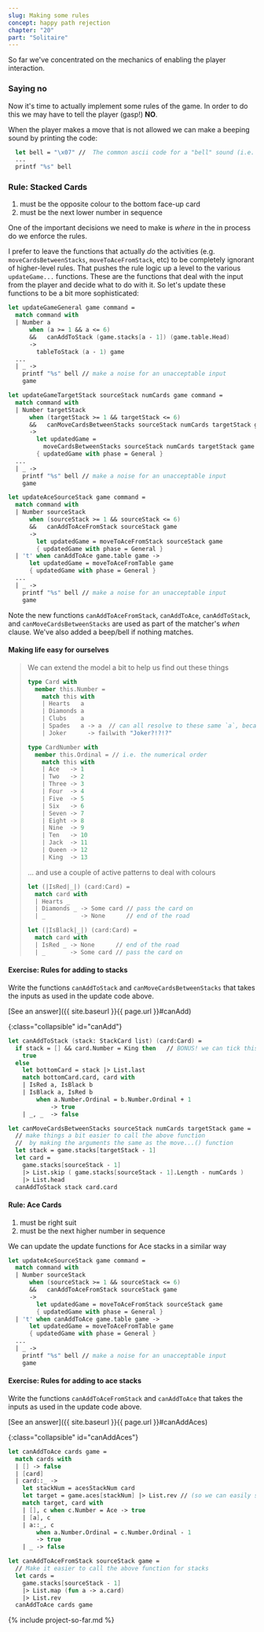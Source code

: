 ```yaml
---
slug: Making some rules
concept: happy path rejection
chapter: "20"
part: "Solitaire"
---
```


So far we've concentrated on the mechanics of enabling the player interaction.

### Saying no

Now it's time to actually implement some rules of the game.  In order to do this we may have to tell the player (gasp!) __NO__.

When the player makes a move that is not allowed we can make a beeping sound by printing the code:
```fsharp
  let bell = "\x07" //  The common ascii code for a "bell" sound (i.e. beep)
  ...
  printf "%s" bell
```

### Rule: Stacked Cards

1. must be the opposite colour to the bottom face-up card
1. must be the next lower number in sequence

One of the important decisions we need to make is _where_ in the in process do we enforce the rules.

I prefer to leave the functions that actually _do_ the activities (e.g. `moveCardsBetweenStacks`, `moveToAceFromStack`, etc) to be completely ignorant of higher-level rules.  That pushes the rule logic up a level to the various `updateGame...` functions.  These are the functions that deal with the input from the player and decide what to do with it. So let's update these functions to be a bit more sophisticated:

```fsharp
let updateGameGeneral game command =
  match command with 
  | Number a 
      when (a >= 1 && a <= 6) 
      &&   canAddToStack (game.stacks[a - 1]) (game.table.Head)
      -> 
        tableToStack (a - 1) game
  ...     
  | _ -> 
    printf "%s" bell // make a noise for an unacceptable input
    game

let updateGameTargetStack sourceStack numCards game command =
  match command with 
  | Number targetStack 
      when (targetStack >= 1 && targetStack <= 6) 
      &&   canMoveCardsBetweenStacks sourceStack numCards targetStack game
      -> 
        let updatedGame = 
          moveCardsBetweenStacks sourceStack numCards targetStack game
        { updatedGame with phase = General }
  ...  
  | _ -> 
    printf "%s" bell // make a noise for an unacceptable input
    game

let updateAceSourceStack game command =
  match command with 
  | Number sourceStack 
      when (sourceStack >= 1 && sourceStack <= 6) 
      &&   canAddToAceFromStack sourceStack game
      -> 
        let updatedGame = moveToAceFromStack sourceStack game
        { updatedGame with phase = General }
  | 't' when canAddToAce game.table game ->
      let updatedGame = moveToAceFromTable game
      { updatedGame with phase = General }
  ...
  | _ -> 
    printf "%s" bell // make a noise for an unacceptable input
    game    
```

Note the new functions `canAddToAceFromStack`, `canAddToAce`, `canAddToStack`, and `canMoveCardsBetweenStacks` are used as part of the matcher's _when_ clause.  We've also added a beep/bell if nothing matches.


#### Making life easy for ourselves
> We can extend the model a bit to help us find out these things
> 
> ```fsharp
> type Card with
>   member this.Number =
>     match this with 
>     | Hearts   a    
>     | Diamonds a  
>     | Clubs    a     
>     | Spades   a -> a  // can all resolve to these same `a`, because all the DU parts are the same type
>     | Joker      -> failwith "Joker?!?!?"
> ```
> 
> ```fsharp
> type CardNumber with
>   member this.Ordinal = // i.e. the numerical order
>     match this with 
>     | Ace   -> 1 
>     | Two   -> 2
>     | Three -> 3 
>     | Four  -> 4 
>     | Five  -> 5 
>     | Six   -> 6 
>     | Seven -> 7 
>     | Eight -> 8 
>     | Nine  -> 9 
>     | Ten   -> 10
>     | Jack  -> 11
>     | Queen -> 12 
>     | King  -> 13
> ```
> 
> ... and use a couple of active patterns to deal with colours
> ```fsharp
> let (|IsRed|_|) (card:Card) =
>   match card with 
>   | Hearts _
>   | Diamonds _ -> Some card // pass the card on
>   | _          -> None      // end of the road
> 
> let (|IsBlack|_|) (card:Card) =
>   match card with 
>   | IsRed _ -> None      // end of the road
>   | _       -> Some card // pass the card on
> ```

#### Exercise: Rules for adding to stacks

Write the functions `canAddToStack` and `canMoveCardsBetweenStacks` that takes the inputs as used in the update code above.


[See an answer]({{ site.baseurl }}{{ page.url }}#canAdd)

{:class="collapsible" id="canAdd"}
```fsharp
let canAddToStack (stack: StackCard list) (card:Card) =
  if stack = [] && card.Number = King then   // BONUS! we can tick this off too
    true
  else
    let bottomCard = stack |> List.last
    match bottomCard.card, card with 
    | IsRed a, IsBlack b
    | IsBlack a, IsRed b 
        when a.Number.Ordinal = b.Number.Ordinal + 1
            -> true
    | _, _  -> false

let canMoveCardsBetweenStacks sourceStack numCards targetStack game =
  // make things a bit easier to call the above function
  //  by making the arguments the same as the move...() function
  let stack = game.stacks[targetStack - 1]
  let card = 
    game.stacks[sourceStack - 1] 
    |> List.skip ( game.stacks[sourceStack - 1].Length - numCards )
    |> List.head
  canAddToStack stack card.card
```
#### Rule: Ace Cards

1. must be right suit
1. must be the next higher number in sequence

We can update the update functions for Ace stacks in a similar way

```fsharp
let updateAceSourceStack game command =
  match command with 
  | Number sourceStack 
      when (sourceStack >= 1 && sourceStack <= 6) 
      &&   canAddToAceFromStack sourceStack game
      -> 
        let updatedGame = moveToAceFromStack sourceStack game
        { updatedGame with phase = General }
  | 't' when canAddToAce game.table game ->
      let updatedGame = moveToAceFromTable game
      { updatedGame with phase = General }
  ...
  | _ -> 
    printf "%s" bell // make a noise for an unacceptable input
    game  
```

#### Exercise: Rules for adding to ace stacks

Write the functions `canAddToAceFromStack` and `canAddToAce` that takes the inputs as used in the update code above.

[See an answer]({{ site.baseurl }}{{ page.url }}#canAddAces)

{:class="collapsible" id="canAddAces"}
```fsharp
let canAddToAce cards game =
  match cards with 
  | [] -> false
  | [card]
  | card::_ ->
    let stackNum = acesStackNum card
    let target = game.aces[stackNum] |> List.rev // (so we can easily see the last card as the "head") 
    match target, card with 
    | [], c when c.Number = Ace -> true
    | [a], c 
    | a::_, c 
        when a.Number.Ordinal = c.Number.Ordinal - 1 
        -> true
    | _ -> false

let canAddToAceFromStack sourceStack game =
  // Make it easier to call the above function for stacks
  let cards = 
    game.stacks[sourceStack - 1] 
    |> List.map (fun a -> a.card)
    |> List.rev
  canAddToAce cards game  
```

{% include project-so-far.md %}
